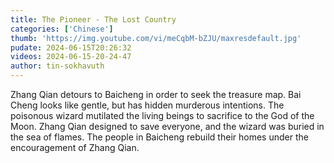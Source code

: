 ```yaml
---
title: The Pioneer - The Lost Country
categories: ['Chinese']
thumb: 'https://img.youtube.com/vi/meCqbM-bZJU/maxresdefault.jpg'
pudate: 2024-06-15T20:26:32
videos: 2024-06-15-20-24-47
author: tin-sokhavuth
---
```

Zhang Qian detours to Baicheng in order to seek the treasure map. Bai Cheng looks like gentle, but has hidden murderous intentions. The poisonous wizard mutilated the living beings to sacrifice to the God of the Moon. Zhang Qian designed to save everyone, and the wizard was buried in the sea of flames. The people in Baicheng rebuild their homes under the encouragement of Zhang Qian.